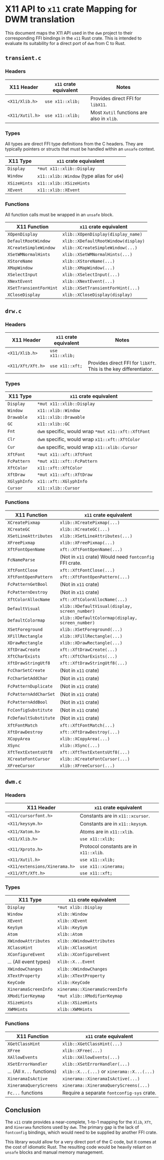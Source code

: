 # X11 API to `x11` crate Mapping for DWM translation

This document maps the X11 API used in the `dwm` project to their corresponding FFI bindings in the `x11` Rust crate. This is intended to evaluate its suitability for a direct port of `dwm` from C to Rust.

## `transient.c`

### Headers

| X11 Header | `x11` crate equivalent | Notes |
|---|---|---|
| `<X11/Xlib.h>` | `use x11::xlib;` | Provides direct FFI for `libX11`. |
| `<X11/Xutil.h>`| `use x11::xlib;` | Most `Xutil` functions are also in `xlib`.|

### Types

All types are direct FFI type definitions from the C headers. They are typically pointers or structs that must be handled within an `unsafe` context.

| X11 Type | `x11` crate equivalent |
|---|---|
| `Display` | `*mut x11::xlib::Display` |
| `Window` | `x11::xlib::Window` (type alias for `u64`) |
| `XSizeHints` | `x11::xlib::XSizeHints` |
| `XEvent` | `x11::xlib::XEvent` |

### Functions

All function calls must be wrapped in an `unsafe` block.

| X11 Function | `x11` crate equivalent |
|---|---|
| `XOpenDisplay` | `xlib::XOpenDisplay(display_name)` |
| `DefaultRootWindow`| `xlib::XDefaultRootWindow(display)` |
| `XCreateSimpleWindow`| `xlib::XCreateSimpleWindow(...)` |
| `XSetWMNormalHints`| `xlib::XSetWMNormalHints(...)` |
| `XStoreName` | `xlib::XStoreName(...)` |
| `XMapWindow` | `xlib::XMapWindow(...)` |
| `XSelectInput` | `xlib::XSelectInput(...)` |
| `XNextEvent` | `xlib::XNextEvent(...)` |
| `XSetTransientForHint`| `xlib::XSetTransientForHint(...)` |
| `XCloseDisplay` | `xlib::XCloseDisplay(display)` |

## `drw.c`

### Headers

| X11 Header | `x11` crate equivalent | Notes |
|---|---|---|
| `<X11/Xlib.h>` | `use x11::xlib;` | |
| `<X11/Xft/Xft.h>` | `use x11::xft;` | Provides direct FFI for `libXft`. This is the key differentiator. |

### Types

| X11 Type | `x11` crate equivalent |
|---|---|
| `Display` | `*mut x11::xlib::Display` |
| `Window` | `x11::xlib::Window` |
| `Drawable` | `x11::xlib::Drawable` |
| `GC` | `x11::xlib::GC` |
| `Fnt` | `dwm` specific, would wrap `*mut x11::xft::XftFont` |
| `Clr` | `dwm` specific, would wrap `x11::xft::XftColor` |
| `Cur` | `dwm` specific, would wrap `x11::xlib::Cursor` |
| `XftFont` | `*mut x11::xft::XftFont` |
| `FcPattern` | `*mut x11::xft::FcPattern` |
| `XftColor` | `x11::xft::XftColor` |
| `XftDraw` | `*mut x11::xft::XftDraw` |
| `XGlyphInfo`| `x11::xft::XGlyphInfo` |
| `Cursor` | `x11::xlib::Cursor` |

### Functions

| X11 Function | `x11` crate equivalent |
|---|---|
| `XCreatePixmap` | `xlib::XCreatePixmap(...)` |
| `XCreateGC` | `xlib::XCreateGC(...)` |
| `XSetLineAttributes` | `xlib::XSetLineAttributes(...)` |
| `XFreePixmap` | `xlib::XFreePixmap(...)` |
| `XftFontOpenName` | `xft::XftFontOpenName(...)` |
| `FcNameParse` | (Not in `x11` crate) Would need `fontconfig` FFI crate. |
| `XftFontClose` | `xft::XftFontClose(...)` |
| `XftFontOpenPattern`| `xft::XftFontOpenPattern(...)` |
| `FcPatternGetBool` | (Not in `x11` crate) |
| `FcPatternDestroy` | (Not in `x11` crate) |
| `XftColorAllocName`| `xft::XftColorAllocName(...)` |
| `DefaultVisual` | `xlib::XDefaultVisual(display, screen_number)` |
| `DefaultColormap`| `xlib::XDefaultColormap(display, screen_number)` |
| `XSetForeground` | `xlib::XSetForeground(...)` |
| `XFillRectangle` | `xlib::XFillRectangle(...)` |
| `XDrawRectangle` | `xlib::XDrawRectangle(...)` |
| `XftDrawCreate` | `xft::XftDrawCreate(...)` |
| `XftCharExists` | `xft::XftCharExists(...)` |
| `XftDrawStringUtf8`| `xft::XftDrawStringUtf8(...)` |
| `FcCharSetCreate` | (Not in `x11` crate) |
| `FcCharSetAddChar` | (Not in `x11` crate) |
| `FcPatternDuplicate`| (Not in `x11` crate) |
| `FcPatternAddCharSet`| (Not in `x11` crate) |
| `FcPatternAddBool` | (Not in `x11` crate) |
| `FcConfigSubstitute`| (Not in `x11` crate) |
| `FcDefaultSubstitute`| (Not in `x11` crate) |
| `XftFontMatch` | `xft::XftFontMatch(...)` |
| `XftDrawDestroy` | `xft::XftDrawDestroy(...)` |
| `XCopyArea` | `xlib::XCopyArea(...)` |
| `XSync` | `xlib::XSync(...)` |
| `XftTextExtentsUtf8`| `xft::XftTextExtentsUtf8(...)` |
| `XCreateFontCursor` | `xlib::XCreateFontCursor(...)` |
| `XFreeCursor` | `xlib::XFreeCursor(...)` |

## `dwm.c`

### Headers

| X11 Header | `x11` crate equivalent |
|---|---|
| `<X11/cursorfont.h>` | Constants are in `x11::xcursor`. |
| `<X11/keysym.h>` | Constants are in `x11::keysym`. |
| `<X11/Xatom.h>` | Atoms are in `x11::xlib`. |
| `<X11/Xlib.h>` | `use x11::xlib;` |
| `<X11/Xproto.h>` | Protocol constants are in `x11::xlib`. |
| `<X11/Xutil.h>` | `use x11::xlib;` |
| `<X11/extensions/Xinerama.h>` | `use x11::xinerama;` |
| `<X11/Xft/Xft.h>` | `use x11::xft;` |

### Types

| X11 Type | `x11` crate equivalent |
|---|---|
| `Display` | `*mut xlib::Display` |
| `Window` | `xlib::Window` |
| `XEvent` | `xlib::XEvent` |
| `KeySym` | `xlib::KeySym` |
| `Atom` | `xlib::Atom` |
| `XWindowAttributes` | `xlib::XWindowAttributes` |
| `XClassHint` | `xlib::XClassHint` |
| `XConfigureEvent` | `xlib::XConfigureEvent` |
| ... (All event types) | `xlib::X...Event` |
| `XWindowChanges` | `xlib::XWindowChanges` |
| `XTextProperty` | `xlib::XTextProperty` |
| `KeyCode` | `xlib::KeyCode` |
| `XineramaScreenInfo`| `xinerama::XineramaScreenInfo` |
| `XModifierKeymap` | `*mut xlib::XModifierKeymap` |
| `XSizeHints` | `xlib::XSizeHints` |
| `XWMHints` | `xlib::XWMHints` |

### Functions

| X11 Function | `x11` crate equivalent |
|---|---|
| `XGetClassHint` | `xlib::XGetClassHint(...)` |
| `XFree` | `xlib::XFree(...)` |
| `XAllowEvents` | `xlib::XAllowEvents(...)` |
| `XSetErrorHandler` | `xlib::XSetErrorHandler(...)` |
| ... (All `X...` functions) | `xlib::X...(...)` or `xinerama::X...(...)` |
| `XineramaIsActive` | `xinerama::XineramaIsActive(...)` |
| `XineramaQueryScreens` | `xinerama::XineramaQueryScreens(...)` |
| `Fc...` functions | Require a separate `fontconfig-sys` crate. |

## Conclusion

The `x11` crate provides a near-complete, 1-to-1 mapping for the `Xlib`, `Xft`, and `Xinerama` functions used by `dwm`. The primary gap is the lack of `fontconfig` bindings, which would need to be supplied by another FFI crate.

This library would allow for a very direct port of the C code, but it comes at the cost of idiomatic Rust. The resulting code would be heavily reliant on `unsafe` blocks and manual memory management.
